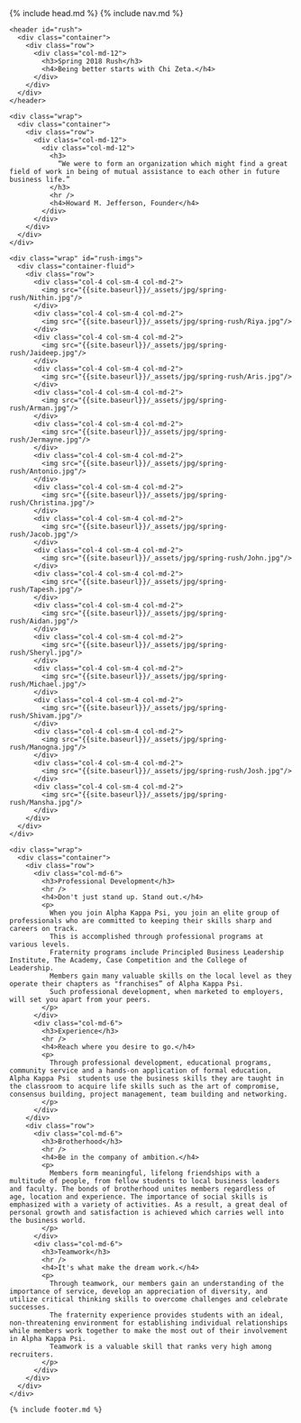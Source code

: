 <!DOCTYPE html>
<html>
  <head>
    {% include head.md %}
  </head>

  <body>
  	{% include nav.md %}

    <header id="rush">
      <div class="container">
        <div class="row">
          <div class="col-md-12">
            <h3>Spring 2018 Rush</h3>
            <h4>Being better starts with Chi Zeta.</h4>
          </div>
        </div>
      </div>
    </header>

    <div class="wrap">
      <div class="container">
        <div class="row">
          <div class="col-md-12">
            <div class="col-md-12">
              <h3>
                “We were to form an organization which might find a great field of work in being of mutual assistance to each other in future business life.”
              </h3>
              <hr />
              <h4>Howard M. Jefferson, Founder</h4>
            </div>
          </div>
        </div>
      </div>
    </div>

    <div class="wrap" id="rush-imgs">
      <div class="container-fluid">
        <div class="row">
          <div class="col-4 col-sm-4 col-md-2">
            <img src="{{site.baseurl}}/_assets/jpg/spring-rush/Nithin.jpg"/>
          </div>
          <div class="col-4 col-sm-4 col-md-2">
            <img src="{{site.baseurl}}/_assets/jpg/spring-rush/Riya.jpg"/>
          </div>
          <div class="col-4 col-sm-4 col-md-2">
            <img src="{{site.baseurl}}/_assets/jpg/spring-rush/Jaideep.jpg"/>
          </div>
          <div class="col-4 col-sm-4 col-md-2">
            <img src="{{site.baseurl}}/_assets/jpg/spring-rush/Aris.jpg"/>
          </div>
          <div class="col-4 col-sm-4 col-md-2">
            <img src="{{site.baseurl}}/_assets/jpg/spring-rush/Arman.jpg"/>
          </div>
          <div class="col-4 col-sm-4 col-md-2">
            <img src="{{site.baseurl}}/_assets/jpg/spring-rush/Jermayne.jpg"/>
          </div>
          <div class="col-4 col-sm-4 col-md-2">
            <img src="{{site.baseurl}}/_assets/jpg/spring-rush/Antonio.jpg"/>
          </div>
          <div class="col-4 col-sm-4 col-md-2">
            <img src="{{site.baseurl}}/_assets/jpg/spring-rush/Christina.jpg"/>
          </div>
          <div class="col-4 col-sm-4 col-md-2">
            <img src="{{site.baseurl}}/_assets/jpg/spring-rush/Jacob.jpg"/>
          </div>
          <div class="col-4 col-sm-4 col-md-2">
            <img src="{{site.baseurl}}/_assets/jpg/spring-rush/John.jpg"/>
          </div>
          <div class="col-4 col-sm-4 col-md-2">
            <img src="{{site.baseurl}}/_assets/jpg/spring-rush/Tapesh.jpg"/>
          </div>
          <div class="col-4 col-sm-4 col-md-2">
            <img src="{{site.baseurl}}/_assets/jpg/spring-rush/Aidan.jpg"/>
          </div>
          <div class="col-4 col-sm-4 col-md-2">
            <img src="{{site.baseurl}}/_assets/jpg/spring-rush/Sheryl.jpg"/>
          </div>
          <div class="col-4 col-sm-4 col-md-2">
            <img src="{{site.baseurl}}/_assets/jpg/spring-rush/Michael.jpg"/>
          </div>
          <div class="col-4 col-sm-4 col-md-2">
            <img src="{{site.baseurl}}/_assets/jpg/spring-rush/Shivam.jpg"/>
          </div>
          <div class="col-4 col-sm-4 col-md-2">
            <img src="{{site.baseurl}}/_assets/jpg/spring-rush/Manogna.jpg"/>
          </div>
          <div class="col-4 col-sm-4 col-md-2">
            <img src="{{site.baseurl}}/_assets/jpg/spring-rush/Josh.jpg"/>
          </div>
          <div class="col-4 col-sm-4 col-md-2">
            <img src="{{site.baseurl}}/_assets/jpg/spring-rush/Mansha.jpg"/>
          </div>
        </div>
      </div>
    </div>

    <div class="wrap">
      <div class="container">
        <div class="row">
          <div class="col-md-6">
            <h3>Professional Development</h3>
            <hr />
            <h4>Don't just stand up. Stand out.</h4>
            <p>
              When you join Alpha Kappa Psi, you join an elite group of professionals who are committed to keeping their skills sharp and careers on track.
              This is accomplished through professional programs at various levels.
              Fraternity programs include Principled Business Leadership Institute, The Academy, Case Competition and the College of Leadership.
              Members gain many valuable skills on the local level as they operate their chapters as "franchises” of Alpha Kappa Psi.
              Such professional development, when marketed to employers, will set you apart from your peers.
            </p>
          </div>
          <div class="col-md-6">
            <h3>Experience</h3>
            <hr />
            <h4>Reach where you desire to go.</h4>
            <p>
              Through professional development, educational programs, community service and a hands-on application of formal education, Alpha Kappa Psi  students use the business skills they are taught in the classroom to acquire life skills such as the art of compromise, consensus building, project management, team building and networking.
            </p>
          </div>
        </div>
        <div class="row">
          <div class="col-md-6">
            <h3>Brotherhood</h3>
            <hr />
            <h4>Be in the company of ambition.</h4>
            <p>
              Members form meaningful, lifelong friendships with a multitude of people, from fellow students to local business leaders and faculty. The bonds of brotherhood unites members regardless of age, location and experience. The importance of social skills is emphasized with a variety of activities. As a result, a great deal of personal growth and satisfaction is achieved which carries well into the business world.
            </p>
          </div>
          <div class="col-md-6">
            <h3>Teamwork</h3>
            <hr />
            <h4>It's what make the dream work.</h4>
            <p>
              Through teamwork, our members gain an understanding of the importance of service, develop an appreciation of diversity, and utilize critical thinking skills to overcome challenges and celebrate successes.
              The fraternity experience provides students with an ideal, non-threatening environment for establishing individual relationships while members work together to make the most out of their involvement in Alpha Kappa Psi.
              Teamwork is a valuable skill that ranks very high among recruiters.
            </p>
          </div>
        </div>
      </div>
    </div>

    {% include footer.md %}
  </body>

</html>
